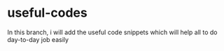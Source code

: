 # useful-codes
In this branch, i will add the useful code snippets which will help all to do day-to-day job easily
